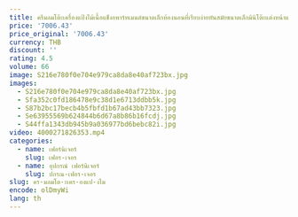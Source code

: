 ```yaml
---
title: ครีมลมโต๊ะเครื่องแป้งไม้เนื้อแข็งอพาร์ทเมนต์ขนาดเล็กห้องนอนที่เรียบง่ายทันสมัยขนาดเล็กมินิโต๊ะแต่งหน้าแคบ
price: '7006.43'
price_original: '7006.43'
currency: THB
discount: ''
rating: 4.5
volume: 66
image: S216e780f0e704e979ca8da8e40af723bx.jpg
images:
  - S216e780f0e704e979ca8da8e40af723bx.jpg
  - Sfa352c0fd186478e9c38d1e6713ddbb5k.jpg
  - S87b2bc17becb4b5fbfd1b67ad43bb7323.jpg
  - Se63955569b624844b6d67a8b86b16fcdj.jpg
  - S44ffa1343db945b9a036977bd6bebc82i.jpg
video: 4000271826353.mp4
categories:
  - name: เฟอร์นิเจอร์
    slug: เฟอร-เจอร
  - name: อุปกรณ์ เฟอร์นิเจอร์
    slug: ปกรณ-เฟอร-เจอร
slug: คร-มลมโต-ะเคร-องแป-งไม
encode: olDmyWi
lang: th
---
```

  